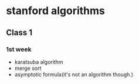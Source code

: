 # stanford algorithms

## Class 1

### 1st week

- karatsuba algorithm
- merge sort
- asymptotic formula(it's not an algorithm though.)